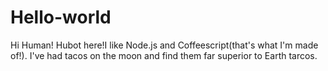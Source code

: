 # Hello-world

Hi Human!
Hubot here!I like Node.js and Coffeescript(that's what I'm made of!).
I've had tacos on the moon and find them far superior to Earth tarcos.

